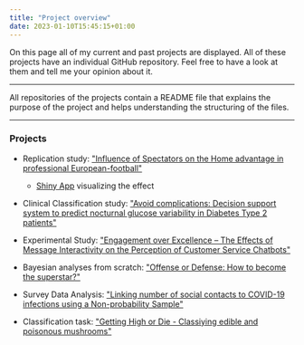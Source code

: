 ```yaml
---
title: "Project overview"
date: 2023-01-10T15:45:15+01:00
---
```


On this page all of my current and past projects are displayed. All of these projects have an individual GitHub repository. Feel free to have a look at them and tell me your opinion about it.

---

All repositories of the projects contain a README file that explains the purpose of the project and helps understanding the structuring of the files.

---
### Projects

- Replication study: ["Influence of Spectators on the Home advantage in professional European-football"](https://github.com/christophvoe/Influence-of-Spectators-on-the-Home-advantage-in-professional-european-football)
  - [Shiny App](https://christophvoeltzke.shinyapps.io/shiny_app/) visualizing the effect
  
- Clinical Classification study: ["Avoid complications: Decision support system to predict nocturnal glucose variability in Diabetes Type 2 patients"](https://github.com/christophvoe/Avoid_BG_fluctuation_TD2)

- Experimental Study: ["Engagement over Excellence – The Effects of Message Interactivity on the Perception of Customer Service Chatbots"](https://github.com/christophvoe/Experiment_Humanizing_Customer_Service_Chatbots)

- Bayesian analyses from scratch: ["Offense or Defense: How to become the superstar?"](https://github.com/christophvoe/Bayesian_regression_analyses_NBA_data)

- Survey Data Analysis: ["Linking number of social contacts to COVID-19 infections using a Non-probability Sample"](https://github.com/christophvoe/Survey_Data_Analyses_Non_Probability_Sample)

- Classification task: ["Getting High or Die - Classiying edible and poisonous mushrooms"](https://github.com/christophvoe/Getting_High_Or_Die)
